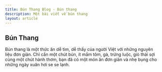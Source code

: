 ```yaml
---
title: Bún Thang Blog - Bún thang
description: Một bài viết về bún thang
layout: article
---
```


## Bún Thang

Bún thang là một thức ăn dễ tìm, dễ thấy của người Việt với những nguyên liệu đơn giản. Chỉ cần
một chút bún, ít mắm tôm, gà, trứng luộc, giò thái sợi cùng một chút hành thơm, bạn đã có một
món ăn đơn giản và nhẹ bụng cho những ngày xuân hơi se se lạnh.
